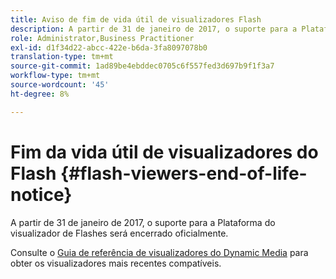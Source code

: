 ```yaml
---
title: Aviso de fim de vida útil de visualizadores Flash
description: A partir de 31 de janeiro de 2017, o suporte para a Plataforma do visualizador de Flashes será encerrado oficialmente.
role: Administrator,Business Practitioner
exl-id: d1f34d22-abcc-422e-b6da-3fa8097078b0
translation-type: tm+mt
source-git-commit: 1ad89be4ebddec0705c6f557fed3d697b9f1f3a7
workflow-type: tm+mt
source-wordcount: '45'
ht-degree: 8%

---
```


# Fim da vida útil de visualizadores do Flash {#flash-viewers-end-of-life-notice}

A partir de 31 de janeiro de 2017, o suporte para a Plataforma do visualizador de Flashes será encerrado oficialmente.

Consulte o [Guia de referência de visualizadores do Dynamic Media](https://experienceleague.adobe.com/docs/dynamic-media-developer-resources.html) para obter os visualizadores mais recentes compatíveis.
